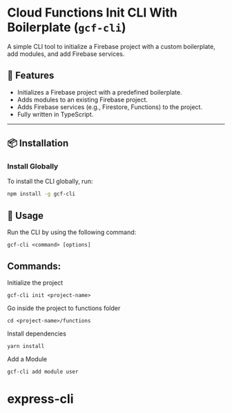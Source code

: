 # Cloud Functions Init CLI With Boilerplate (`gcf-cli`)

A simple CLI tool to initialize a Firebase project with a custom boilerplate, add modules, and add Firebase services.

## 🚀 Features

- Initializes a Firebase project with a predefined boilerplate.
- Adds modules to an existing Firebase project.
- Adds Firebase services (e.g., Firestore, Functions) to the project.
- Fully written in TypeScript.

---

## 📦 Installation

### **Install Globally**
To install the CLI globally, run:

```bash
npm install -g gcf-cli
```

## 🔧 Usage
Run the CLI by using the following command:

```
gcf-cli <command> [options]
```

## Commands:
Initialize the project

```
gcf-cli init <project-name>
```

Go inside the project to functions folder

```
cd <project-name>/functions
```

Install dependencies

```
yarn install
```

Add a Module

```
gcf-cli add module user
```



# express-cli
